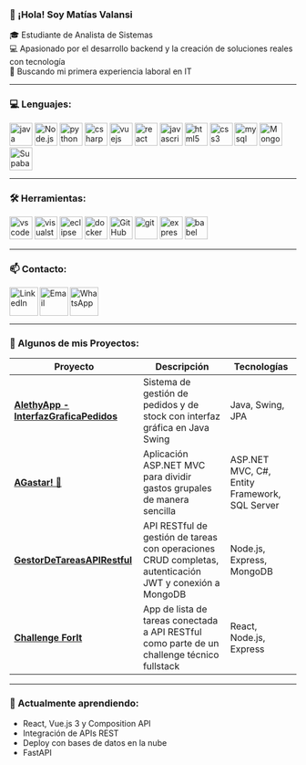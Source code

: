 ### 👋 ¡Hola! Soy Matías Valansi

🎓 Estudiante de Analista de Sistemas  
💻 Apasionado por el desarrollo backend y la creación de soluciones reales con tecnología  
🚀 Buscando mi primera experiencia laboral en IT

---

### 💻 Lenguajes:

<p align="left">
  <img src="https://cdn.jsdelivr.net/gh/devicons/devicon/icons/java/java-original.svg" alt="java" width="40" height="40"/>
  <img src="https://img.icons8.com/color/48/000000/nodejs.png" alt="Node.js" width="40" height="40"/>
  <img src="https://cdn.jsdelivr.net/gh/devicons/devicon/icons/python/python-original.svg" alt="python" width="40" height="40"/>
  <img src="https://cdn.jsdelivr.net/gh/devicons/devicon/icons/csharp/csharp-original.svg" alt="csharp" width="40" height="40"/>
  <img src="https://cdn.jsdelivr.net/gh/devicons/devicon/icons/vuejs/vuejs-original.svg" alt="vuejs" width="40" height="40"/>
  <img src="https://cdn.jsdelivr.net/gh/devicons/devicon/icons/react/react-original.svg" alt="react" width="40" height="40"/>
  <img src="https://cdn.jsdelivr.net/gh/devicons/devicon/icons/javascript/javascript-original.svg" alt="javascript" width="40" height="40"/>
  <img src="https://cdn.jsdelivr.net/gh/devicons/devicon/icons/html5/html5-original.svg" alt="html5" width="40" height="40"/>
  <img src="https://cdn.jsdelivr.net/gh/devicons/devicon/icons/css3/css3-original.svg" alt="css3" width="40" height="40"/>
  <img src="https://cdn.jsdelivr.net/gh/devicons/devicon/icons/mysql/mysql-original.svg" alt="mysql" width="40" height="40"/>
  <img src="https://img.icons8.com/color/48/000000/mongodb.png" alt="MongoDB" width="40" height="40"/>
  <img src="./icons/Supabase-Dark.svg" alt="Supabase" width="40" height="40"/>
</p>

---

### 🛠️ Herramientas:

<p align="left">
  <img src="https://cdn.jsdelivr.net/gh/devicons/devicon/icons/vscode/vscode-original.svg" alt="vscode" width="40" height="40"/>
  <img src="https://cdn.jsdelivr.net/gh/devicons/devicon/icons/visualstudio/visualstudio-plain.svg" alt="visualstudio" width="40" height="40"/>
  <img src="https://cdn.jsdelivr.net/gh/devicons/devicon/icons/eclipse/eclipse-original.svg" alt="eclipse" width="40" height="40"/>
  <img src="https://cdn.jsdelivr.net/gh/devicons/devicon/icons/docker/docker-original.svg" alt="docker" width="40" height="40"/>
  <img src="/tandpfun/skill-icons/raw/main/icons/Github-Dark.svg" alt="GitHub" width="40" height="40"/>
  <img src="https://cdn.jsdelivr.net/gh/devicons/devicon/icons/git/git-original.svg" alt="git" width="40" height="40"/>
  <img src="/tandpfun/skill-icons/raw/main/icons/ExpressJS-Dark.svg" alt="express" width="40" height="40"/>
  <img src="/tandpfun/skill-icons/raw/main/icons/Babel.svg" alt="babel" width="40" height="40"/>
</p>

---

### 📫 Contacto:

<a href="https://www.linkedin.com/in/matiasvalansi/" target="blank">
  <img align="left" src="https://user-images.githubusercontent.com/88904952/234979284-68c11d7f-1acc-4f0c-ac78-044e1037d7b0.png" alt="LinkedIn" height="50" width="50" />
</a>

<a href="mailto:valansimatias@gmail.com" target="blank">
  <img align="left" src="https://img.icons8.com/color/48/000000/gmail--v1.png" alt="Email" height="50" width="50" />
</a>

<a href="https://wa.me/541157274464" target="blank">
  <img align="left" src="https://img.icons8.com/color/48/000000/whatsapp--v1.png" alt="WhatsApp" height="50" width="50" />
</a>

<br clear="left" />

---

### 🚀 Algunos de mis Proyectos:

| Proyecto | Descripción | Tecnologías |
|---------|-------------|-------------|
| [**AlethyApp - InterfazGraficaPedidos**](https://github.com/MatiasValansi/InterfazPedidosBeta) | Sistema de gestión de pedidos y de stock con interfaz gráfica en Java Swing | Java, Swing, JPA |
| [**AGastar! 🤑**](https://github.com/MatiasValansi/AGastar_MVC) | Aplicación ASP.NET MVC para dividir gastos grupales de manera sencilla | ASP.NET MVC, C#, Entity Framework, SQL Server |
| [**GestorDeTareasAPIRestful**](https://github.com/MatiasValansi/GestorDeTareas-ProyectoFinalTPII) | API RESTful de gestión de tareas con operaciones CRUD completas, autenticación JWT y conexión a MongoDB | Node.js, Express, MongoDB |
| [**Challenge ForIt**](https://github.com/MatiasValansi/ForIt_Challenge_TaskList) | App de lista de tareas conectada a API RESTful como parte de un challenge técnico fullstack | React, Node.js, Express |

---

### 🌱 Actualmente aprendiendo:

- React, Vue.js 3 y Composition API
- Integración de APIs REST
- Deploy con bases de datos en la nube
- FastAPI
